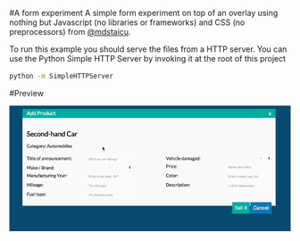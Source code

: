 #A form experiment
A simple form experiment on top of an overlay using nothing but Javascript (no libraries or frameworks) and CSS (no preprocessors) from [@mdstaicu](https://twitter.com/mdstaicu).

To run this example you should serve the files from a HTTP server. You can use the Python Simple HTTP Server by invoking it at the root of this project
```bash
python -m SimpleHTTPServer
```

#Preview

![Basic form preview](https://raw.githubusercontent.com/mstaicu/basic-form/master/preview-basic-form.gif)
